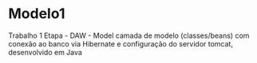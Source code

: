 # Modelo1
Trabalho 1 Etapa - DAW - Model camada de modelo (classes/beans) com conexão ao banco via Hibernate e configuração do servidor tomcat, desenvolvido em Java
